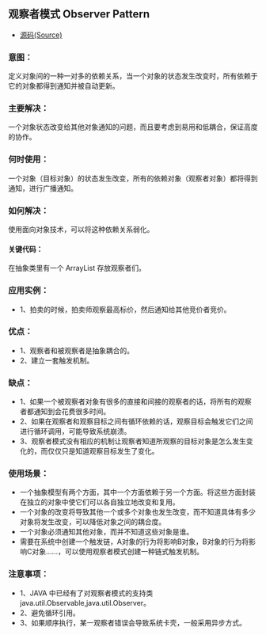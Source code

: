 ## 观察者模式 Observer Pattern
- [源码(Source)](../observer)
### 意图：
定义对象间的一种一对多的依赖关系，当一个对象的状态发生改变时，所有依赖于它的对象都得到通知并被自动更新。

### 主要解决：
一个对象状态改变给其他对象通知的问题，而且要考虑到易用和低耦合，保证高度的协作。

### 何时使用：
一个对象（目标对象）的状态发生改变，所有的依赖对象（观察者对象）都将得到通知，进行广播通知。

### 如何解决：
使用面向对象技术，可以将这种依赖关系弱化。

#### 关键代码：
在抽象类里有一个 ArrayList 存放观察者们。

### 应用实例： 
- 1、拍卖的时候，拍卖师观察最高标价，然后通知给其他竞价者竞价。 

### 优点： 
- 1、观察者和被观察者是抽象耦合的。 
- 2、建立一套触发机制。

### 缺点： 
- 1、如果一个被观察者对象有很多的直接和间接的观察者的话，将所有的观察者都通知到会花费很多时间。 
- 2、如果在观察者和观察目标之间有循环依赖的话，观察目标会触发它们之间进行循环调用，可能导致系统崩溃。 
- 3、观察者模式没有相应的机制让观察者知道所观察的目标对象是怎么发生变化的，而仅仅只是知道观察目标发生了变化。

### 使用场景：
- 一个抽象模型有两个方面，其中一个方面依赖于另一个方面。将这些方面封装在独立的对象中使它们可以各自独立地改变和复用。
- 一个对象的改变将导致其他一个或多个对象也发生改变，而不知道具体有多少对象将发生改变，可以降低对象之间的耦合度。
- 一个对象必须通知其他对象，而并不知道这些对象是谁。
- 需要在系统中创建一个触发链，A对象的行为将影响B对象，B对象的行为将影响C对象……，可以使用观察者模式创建一种链式触发机制。
### 注意事项： 
- 1、JAVA 中已经有了对观察者模式的支持类java.util.Observable,java.util.Observer。 
- 2、避免循环引用。 
- 3、如果顺序执行，某一观察者错误会导致系统卡壳，一般采用异步方式。